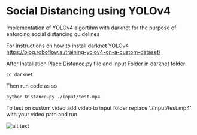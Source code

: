 # Social Distancing using YOLOv4
Implementation of YOLOv4 algortihm with darknet for the purpose of enforcing social distancing guidelines

For instructions on how to install darknet YOLOv4
https://blog.roboflow.ai/training-yolov4-on-a-custom-dataset/

After Installation
Place Distance.py file and Input Folder in darknet folder

```console
cd darknet
```

Then run code as so
```console
python Distance.py ./Input/test.mp4
```

To test on custom video add video to input folder replace './Input/test.mp4' with your video path and run

![alt text](https://github.com/AbinZorto/SocialDistance_Yolov4/blob/master/output.gif)

